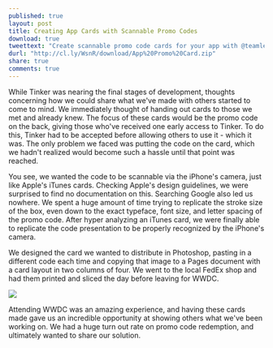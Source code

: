 ```yaml
---
published: true
layout: post
title: Creating App Cards with Scannable Promo Codes
download: true
tweettext: "Create scannable promo code cards for your app with @teamleef's template"
durl: "http://cl.ly/WsnR/download/App%20Promo%20Card.zip"
share: true
comments: true
---
```


While Tinker was nearing the final stages of development, thoughts concerning how we could share what we've made with others started to come to mind. We immediately thought of handing out cards to those we met and already knew. The focus of these cards would be the promo code on the back, giving those who've received one early access to Tinker. To do this, Tinker had to be accepted before allowing others to use it - which it was. The only problem we faced was putting the code on the card, which we hadn't realized would become such a hassle until that point was reached.

You see, we wanted the code to be scannable via the iPhone's camera, just like Apple's iTunes cards. Checking Apple's design guidelines, we were surprised to find no documentation on this. Searching Google also led us nowhere. We spent a huge amount of time trying to replicate the stroke size of the box, even down to the exact typeface, font size, and letter spacing of the promo code. After hyper analyzing an iTunes card, we were finally able to replicate the code presentation to be properly recognized by the iPhone's camera.

We designed the card we wanted to distribute in Photoshop, pasting in a different code each time and copying that image to a Pages document with a card layout in two columns of four. We went to the local FedEx shop and had them printed and sliced the day before leaving for WWDC.

![](http://f.cl.ly/items/3L091e2G2b291S1p0a2l/preview.png)

Attending WWDC was an amazing experience, and having these cards made gave us an incredible opportunity at showing others what we've been working on. We had a huge turn out rate on promo code redemption, and ultimately wanted to share our solution.